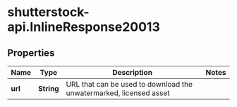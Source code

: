 # shutterstock-api.InlineResponse20013

## Properties
Name | Type | Description | Notes
------------ | ------------- | ------------- | -------------
**url** | **String** | URL that can be used to download the unwatermarked, licensed asset | 


